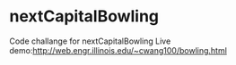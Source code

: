 # nextCapitalBowling
Code challange for nextCapitalBowling
Live demo:http://web.engr.illinois.edu/~cwang100/bowling.html
